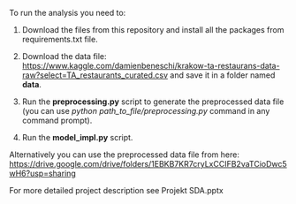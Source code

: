 To run the analysis you need to:
1. Download the files from this repository and install all the packages from requirements.txt file.

2. Download the data file:
https://www.kaggle.com/damienbeneschi/krakow-ta-restaurans-data-raw?select=TA_restaurants_curated.csv 
and save it in a folder named **data**.

3. Run the **preprocessing.py** script to generate the preprocessed data file (you can use *python path_to_file/preprocessing.py* command in any command prompt).

4. Run the **model_impl.py** script.

Alternatively you can use the preprocessed data file from here:
https://drive.google.com/drive/folders/1EBKB7KR7cryLxCCIFB2vaTCioDwc5wH6?usp=sharing


For more detailed project description see Projekt SDA.pptx
